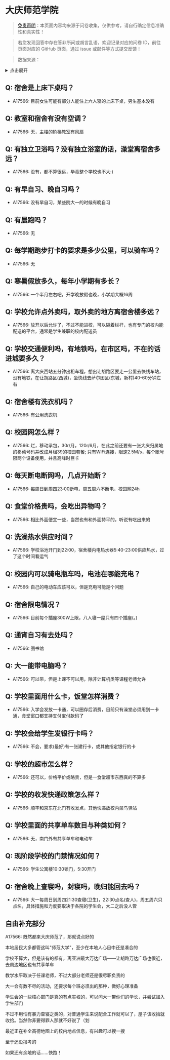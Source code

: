 # 大庆师范学院

> [免责声明](https://colleges.chat/#_3)：本页面内容均来源于问卷收集，仅供参考，请自行确定信息准确性和真实性！

> 若您发现回答中存在答非所问或胡言乱语，欢迎记录对应的问卷 ID，前往页面对应的 GitHub 页面，通过 issue 或邮件等方式提交反馈！

> 数据来源：

<details><summary>点击展开</summary>
<ul>
<li>A17566: 匿名 (2023 年 06 月)</li>
</ul>
</details>

## Q: 宿舍是上床下桌吗？

- A17566: 目前女生可能有部分人能住上六人寝的上床下桌，男生基本没有

## Q: 教室和宿舍有没有空调？

- A17566: 无，主楼的阶梯教室有风扇

## Q: 有独立卫浴吗？没有独立浴室的话，澡堂离宿舍多远？

- A17566: 没有，都不算很远，毕竟整个学校也不大:)

## Q: 有早自习、晚自习吗？

- A17566: 没有早自习，某些院大一的时候有晚自习

## Q: 有晨跑吗？

- A17566: 无

## Q: 每学期跑步打卡的要求是多少公里，可以骑车吗？

- A17566: 无

## Q: 寒暑假放多久，每年小学期有多长？

- A17566: 一个半月左右吧，开学晚放假也晚，小学期大概16周

## Q: 学校允许点外卖吗，取外卖的地方离宿舍楼多远？

- A17566: 放开以后允许了，不过不能进校，可以隔着栏杆，也有专门的校内能配送的平台，通常是学生兼职的校内配送员

## Q: 学校交通便利吗，有地铁吗，在市区吗，不在的话进城要多久？

- A17566: 离大庆西站五分钟出租车程，想出让胡路区要走一公里去快线车站，没有地铁，在让胡路区(西城)，坐快线去萨尔图区(东城，新村)40-60分钟左右

## Q: 宿舍楼有洗衣机吗？

- A17566: 有公用洗衣机

## Q: 校园网怎么样？

- A17566: 烂，移动承包，30r/月，120r/6月，在此之前还要有一张大庆归属地的移动号码并改成月租39的校园套餐; 只有WiFi连接，限速2.5M/s，每个账号限两个设备使用，并且高峰时巨卡

## Q: 每天断电断网吗，几点开始断？

- A17566: 每周日到周四23:00断电，周五周六不断电，校园网24h

## Q: 食堂价格贵吗，会吃出异物吗？

- A17566: 相比外面便宜一些，当然也有和外面持平的，听说有吃出来的

## Q: 洗澡热水供应时间？

- A17566: 学校浴池开门到22:00，宿舍楼内电热水器5:40-23:00供应热水，过了这个时间看运气

## Q: 校园内可以骑电瓶车吗，电池在哪能充电？

- A17566: 自己的电动车应该可以，但是充电可能是个问题

## Q: 宿舍限电情况？

- A17566: 目前每个插座300W上限，八人寝一屋只有四个插座(。)

## Q: 通宵自习有去处吗？

- A17566: 图书馆

## Q: 大一能带电脑吗？

- A17566: 可以带，但是上课不可以用，除非计算机类等课程老师允许

## Q: 学校里面用什么卡，饭堂怎样消费？

- A17566: 入学会发放一卡通，可以圈存后消费，目前只有澡堂必须用到一卡通，食堂窗口都支持支付宝付款码了

## Q: 学校会给学生发银行卡吗？

- A17566: 不会，要求(最好)有一张建行卡，或其他指定银行的卡

## Q: 学校的超市怎么样？

- A17566: 还可以，价格平价或略贵，但是一食堂超市东西真的不算多

## Q: 学校的收发快递政策怎么样？

- A17566: 顺丰和京东在北门有收发点，其他快递放校内菜鸟驿站

## Q: 学校里面的共享单车数目与种类如何？

- A17566: 无，南门外有共享单车和电动车

## Q: 现阶段学校的门禁情况如何？

- A17566: 学生公寓楼10:30锁门，5:30开门

## Q: 宿舍晚上查寝吗，封寝吗，晚归能回去吗？

- A17566: 大一每周日到周四21:30查寝(卫生)，22:30点名(查人)，周五周六只点名，具体措施和力度要取决于各院的学生会，大二之后没人管

## 自由补充部分

A17566: 既然都来大庆师范了，那就说点好的

本地居民大多都管这叫"师范大学"，至少在本地人心目中还是凑合的

学校不算大，但是该有的都有，离亚洲最大万达广场——让胡路万达广场也很近，去周边地区也有共享单车

教学水平取决于任课老师，不过大部分老师还是很尽职负责的

大一会有数不尽的活动，还要求每个班必须出的那种，做好心理准备

学生会的一些核心部门是真的有点实权的，可以问大一带你们的学长，并尝试加入学生部门

不过不用怕有暴力查寝之类的，对普通学生来说配合工作就可以了，屋子该收拾就收拾。当然你非要得罪人那就不好说了（划

最近正在补全高德地图上的校内地点信息，有兴趣可以搜一搜



至于还没报考的

如果还有余地的话……快跑！